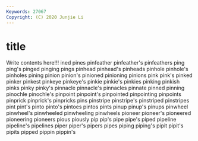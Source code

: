 ```yaml
---
Keywords: 27067
Copyright: (C) 2020 Junjie Li
---
```


# title

Write contents here!!!
ined 
pines 
pinfeather 
pinfeather's 
pinfeathers 
ping 
ping's 
pinged 
pinging 
pings
pinhead 
pinhead's 
pinheads 
pinhole 
pinhole's 
pinholes 
pining 
pinion 
pinion's 
pinioned
pinioning 
pinions 
pink 
pink's 
pinked 
pinker 
pinkest 
pinkeye 
pinkeye's 
pinkie
pinkie's 
pinkies 
pinking 
pinkish 
pinks 
pinky 
pinky's 
pinnacle 
pinnacle's 
pinnacles
pinnate 
pinned 
pinning 
pinochle 
pinochle's 
pinpoint 
pinpoint's 
pinpointed 
pinpointing 
pinpoints
pinprick 
pinprick's 
pinpricks 
pins 
pinstripe 
pinstripe's 
pinstriped 
pinstripes 
pint 
pint's
pinto 
pinto's 
pintoes 
pintos 
pints 
pinup 
pinup's 
pinups 
pinwheel 
pinwheel's
pinwheeled 
pinwheeling 
pinwheels 
pioneer 
pioneer's 
pioneered 
pioneering 
pioneers 
pious 
piously
pip 
pip's 
pipe 
pipe's 
piped 
pipeline 
pipeline's 
pipelines 
piper 
piper's
pipers 
pipes 
piping 
piping's 
pipit 
pipit's 
pipits 
pipped 
pippin 
pippin's
